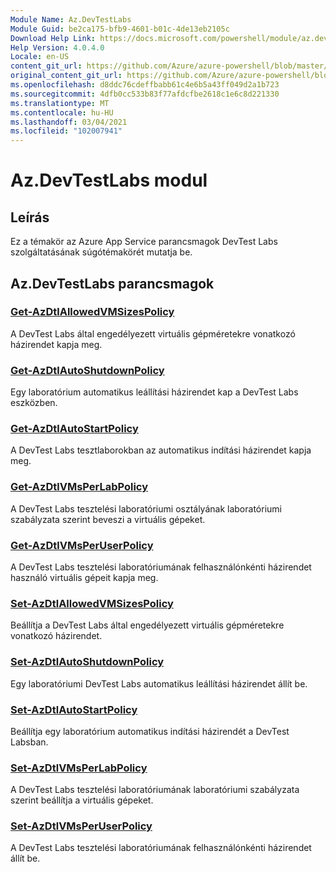 ```yaml
---
Module Name: Az.DevTestLabs
Module Guid: be2ca175-bfb9-4601-b01c-4de13eb2105c
Download Help Link: https://docs.microsoft.com/powershell/module/az.devtestlabs
Help Version: 4.0.4.0
Locale: en-US
content_git_url: https://github.com/Azure/azure-powershell/blob/master/src/DevTestLabs/DevTestLabs/help/Az.DevTestLabs.md
original_content_git_url: https://github.com/Azure/azure-powershell/blob/master/src/DevTestLabs/DevTestLabs/help/Az.DevTestLabs.md
ms.openlocfilehash: d8ddc76cdeffbabb61c4e6b5a43ff049d2a1b723
ms.sourcegitcommit: 4dfb0cc533b83f77afdcfbe2618c1e6c8d221330
ms.translationtype: MT
ms.contentlocale: hu-HU
ms.lasthandoff: 03/04/2021
ms.locfileid: "102007941"
---
```

# Az.DevTestLabs modul
## Leírás
Ez a témakör az Azure App Service parancsmagok DevTest Labs szolgáltatásának súgótémakörét mutatja be.

## Az.DevTestLabs parancsmagok
### [Get-AzDtlAllowedVMSizesPolicy](Get-AzDtlAllowedVMSizesPolicy.md)
A DevTest Labs által engedélyezett virtuális gépméretekre vonatkozó házirendet kapja meg.

### [Get-AzDtlAutoShutdownPolicy](Get-AzDtlAutoShutdownPolicy.md)
Egy laboratórium automatikus leállítási házirendet kap a DevTest Labs eszközben.

### [Get-AzDtlAutoStartPolicy](Get-AzDtlAutoStartPolicy.md)
A DevTest Labs tesztlaborokban az automatikus indítási házirendet kapja meg.

### [Get-AzDtlVMsPerLabPolicy](Get-AzDtlVMsPerLabPolicy.md)
A DevTest Labs tesztelési laboratóriumi osztályának laboratóriumi szabályzata szerint beveszi a virtuális gépeket.

### [Get-AzDtlVMsPerUserPolicy](Get-AzDtlVMsPerUserPolicy.md)
A DevTest Labs tesztelési laboratóriumának felhasználónkénti házirendet használó virtuális gépeit kapja meg.

### [Set-AzDtlAllowedVMSizesPolicy](Set-AzDtlAllowedVMSizesPolicy.md)
Beállítja a DevTest Labs által engedélyezett virtuális gépméretekre vonatkozó házirendet.

### [Set-AzDtlAutoShutdownPolicy](Set-AzDtlAutoShutdownPolicy.md)
Egy laboratóriumi DevTest Labs automatikus leállítási házirendet állít be.

### [Set-AzDtlAutoStartPolicy](Set-AzDtlAutoStartPolicy.md)
Beállítja egy laboratórium automatikus indítási házirendét a DevTest Labsban.

### [Set-AzDtlVMsPerLabPolicy](Set-AzDtlVMsPerLabPolicy.md)
A DevTest Labs tesztelési laboratóriumának laboratóriumi szabályzata szerint beállítja a virtuális gépeket.

### [Set-AzDtlVMsPerUserPolicy](Set-AzDtlVMsPerUserPolicy.md)
A DevTest Labs tesztelési laboratóriumának felhasználónkénti házirendet állít be.

